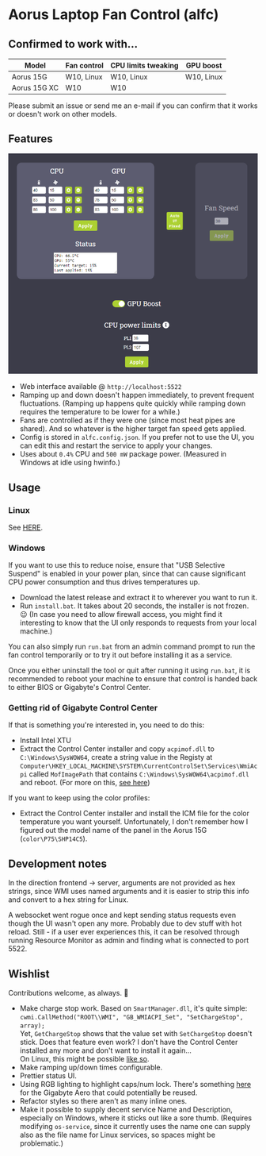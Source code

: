 # Aorus Laptop Fan Control (alfc)

## Confirmed to work with...

| Model        | Fan control | CPU limits tweaking | GPU boost |
|--------------|-------------|---------------------|-----------|
| Aorus 15G    | W10, Linux  | W10, Linux          | W10, Linux |
| Aorus 15G XC | W10           | W10               |           |

Please submit an issue or send me an e-mail if you can confirm that it works or doesn't work on other models.

## Features

![Screenshot](/assets/screenshot.png?raw=true)

- Web interface available @ `http://localhost:5522`
- Ramping up and down doesn't happen immediately, to prevent frequent fluctuations.
(Ramping up happens quite quickly while ramping down requires the temperature to 
be lower for a while.)
- Fans are controlled as if they were one (since most heat pipes are shared). And so 
whatever is the higher target fan speed gets applied.
- Config is stored in `alfc.config.json`. If you prefer not to use the UI, you can 
edit this and restart the service to apply your changes.
- Uses about `0.4%` CPU and `500 mW` package power. (Measured in Windows at idle 
using hwinfo.)

## Usage

### Linux

See [HERE](./LINUX.md).

### Windows

If you want to use this to reduce noise, ensure that "USB Selective Suspend" 
is enabled in your power plan, since that can cause significant CPU power consumption and 
thus drives temperatures up.

- Download the latest release and extract it to wherever you want to run it.
- Run `install.bat`. It takes about 20 seconds, the installer is not frozen. 😉 
(In case you need to allow firewall access, you might find it interesting to know that 
the UI only responds to requests from your local machine.)

You can also simply run `run.bat` from an admin command prompt to run the fan 
control temporarily or to try it out before installing it as a service.

Once you either uninstall the tool or quit after running it using `run.bat`, it 
is recommended to reboot your machine to ensure that control is handed back to 
either BIOS or Gigabyte's Control Center.

### Getting rid of Gigabyte Control Center

If that is something you're interested in, you need to do this:

- Install Intel XTU
- Extract the Control Center installer and copy `acpimof.dll` to `C:\Windows\SysWOW64`, 
create a string value in the Registy at 
`Computer\HKEY_LOCAL_MACHINE\SYSTEM\CurrentControlSet\Services\WmiAcpi` called `MofImagePath` 
that contains `C:\Windows\SysWOW64\acpimof.dll` and reboot. (For more on this, [see here](https://docs.microsoft.com/en-us/samples/microsoft/windows-driver-samples/wmi-acpi-sample/))

If you want to keep using the color profiles:

- Extract the Control Center installer and install the ICM file for the color temperature you 
want yourself. Unfortunately, I don't remember how I figured out the model name of the panel in the Aorus 15G (`color\P75\SHP14C5`).

## Development notes

In the direction frontend -> server, arguments are not provided as hex strings, since 
WMI uses named arguments and it is easier to strip this info and convert to a 
hex string for Linux.

A websocket went rogue once and kept sending status requests even though the UI wasn't open 
any more. Probably due to dev stuff with hot reload. Still - if a user ever experiences this, 
it can be resolved through running Resource Monitor as admin and finding what is connected 
to port 5522.

## Wishlist

Contributions welcome, as always. 🙂

- Make charge stop work. Based on `SmartManager.dll`, it's quite simple:
`cwmi.CallMethod("ROOT\\WMI", "GB_WMIACPI_Set", "SetChargeStop", array);`  
Yet, `GetChargeStop` shows that the value set with `SetChargeStop` doesn't stick. 
Does that feature even work? I don't have the Control Center installed any more and don't 
want to install it again...  
On Linux, this might be possible [like so](https://askubuntu.com/a/1211506).
- Make ramping up/down times configurable.
- Prettier status UI.
- Using RGB lighting to highlight caps/num lock. There's something [here](https://gitlab.com/wtwrp/aeroctl/-/tree/master/Samples/AeroCtl.Rgb.LockKeys) 
for the Gigabyte Aero that could potentially be reused.
- Refactor styles so there aren't as many inline ones.
- Make it possible to supply decent service Name and Description, especially on Windows, where it 
sticks out like a sore thumb. (Requires modifying `os-service`, since it currently uses the name one 
can supply also as the file name for Linux services, so spaces might be problematic.)
